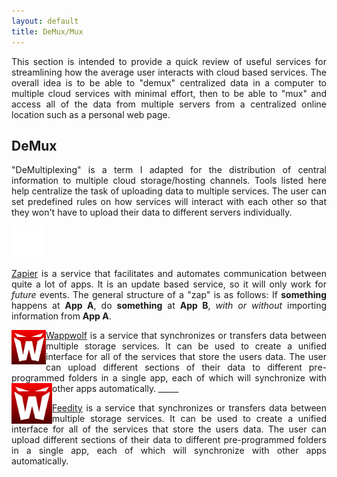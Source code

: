 ```yaml
---
layout: default
title: DeMux/Mux
---
```


<p align="justify">This section is intended to provide a quick review of useful services for streamlining how the average user interacts with cloud based services. The overall idea is to be able to "demux" centralized data in a computer to multiple cloud services with minimal effort, then to be able to "mux" and access all of the data from multiple servers from a centralized online location such as a personal web page.</p>

<h2>DeMux</h2>

<p align="justify">"DeMultiplexing" is a term I adapted for the distribution of central information to multiple cloud storage/hosting channels. Tools listed here help centralize the task of uploading data to multiple services. The user can set predefined rules on how services will interact with each other so that they won't have to upload their data to different servers individually.</p>

<a href="http://zapier.com/"><img src="/images/zapier-logomark-reversed.png" target="_blank" class="left" width="50" height="50"></a>

<p align="justify"><a href="http://zapier.com/" target="_blank">Zapier</a> is a service that facilitates and automates communication between quite a lot of apps. It is an update based service, so it will only work for <i>future</i> events. The general structure of a "zap" is as follows: If <b>something</b> happens at <b>App A</b>, do <b>something</b> at <b>App B</b>, <i>with or without</i> importing information from <b>App A</b>.</p>

<a href="http://http://wappwolf.com/"><img src="/images/wappwolf_logo.jpg" align="left" target="_blank" width="55" height="55"></a>

<p align="justify"><a href="http://http://wappwolf.com/" target="_blank">Wappwolf</a> is a service that synchronizes or transfers data between multiple storage services. It can be used to create a unified interface for all of the services that store the users data. The user can upload different sections of their data to different pre-programmed folders in a single app, each of which will synchronize with other apps automatically. 
_____
<a href="http://http://wappwolf.com/"><img src="/images/wappwolf_logo.jpg" align="left" target="_blank" width="65" height="65"></a>

<p align="justify"><a href="http://http://wappwolf.com/" target="_blank">Feedity</a> is a service that synchronizes or transfers data between multiple storage services. It can be used to create a unified interface for all of the services that store the users data. The user can upload different sections of their data to different pre-programmed folders in a single app, each of which will synchronize with other apps automatically. 